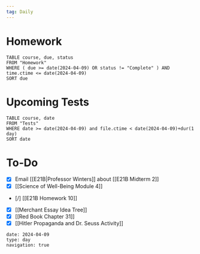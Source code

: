 ```yaml
---
tag: Daily
---
```

# Homework
```dataview
TABLE course, due, status
FROM "Homework" 
WHERE ( due >= date(2024-04-09) OR status != "Complete" ) AND time.ctime <= date(2024-04-09)
SORT due
```
# Upcoming Tests
```dataview
TABLE course, date
FROM "Tests" 
WHERE date >= date(2024-04-09) and file.ctime < date(2024-04-09)+dur(1 day)
SORT date
```
# To-Do
- [x] Email [[E21B|Professor Winters]] about [[E21B Midterm 2]]
- [x] [[Science of Well-Being Module 4]]
- [/] [[E21B Homework 10]]
- [x] [[Merchant Essay Idea Tree]]
- [x] [[Red Book Chapter 31]]
- [x] [[Hitler Propaganda and Dr. Seuss Activity]]

```gEvent
date: 2024-04-09
type: day
navigation: true
```